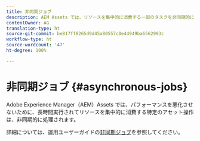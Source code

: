 ```yaml
---
title: 非同期ジョブ
description: AEM Assets では、リソースを集中的に消費する一部のタスクを非同期的に処理することでパフォーマンスを最適化します。
contentOwner: AG
translation-type: ht
source-git-commit: be817ff8265d9d45a80557c0e44949ba6562993c
workflow-type: ht
source-wordcount: '47'
ht-degree: 100%

---
```



# 非同期ジョブ {#asynchronous-jobs}

Adobe Experience Manager（AEM）Assets では、パフォーマンスを悪化させないために、長時間実行されてリソースを集中的に消費する特定のアセット操作は、非同期的に処理されます。

詳細については、運用ユーザーガイドの[非同期ジョブ](/help/operations/asynchronous-jobs.md)を参照してください。
